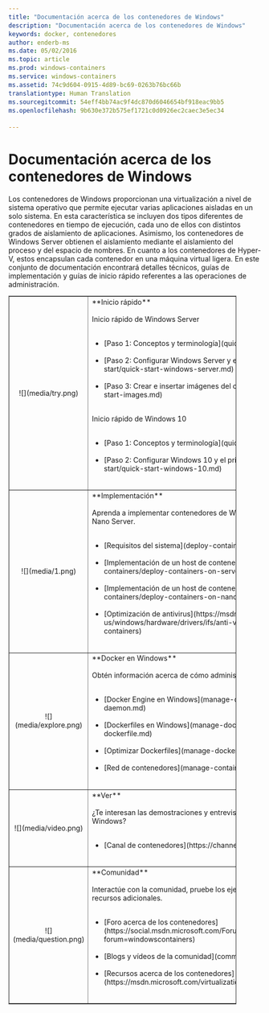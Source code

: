 ```yaml
---
title: "Documentación acerca de los contenedores de Windows"
description: "Documentación acerca de los contenedores de Windows"
keywords: docker, contenedores
author: enderb-ms
ms.date: 05/02/2016
ms.topic: article
ms.prod: windows-containers
ms.service: windows-containers
ms.assetid: 74c9d604-0915-4d89-bc69-0263b76bc66b
translationtype: Human Translation
ms.sourcegitcommit: 54eff4bb74ac9f4dc870d6046654bf918eac9bb5
ms.openlocfilehash: 9b630e372b575ef1721c0d0926ec2caec3e5ec34

---
```


# Documentación acerca de los contenedores de Windows

Los contenedores de Windows proporcionan una virtualización a nivel de sistema operativo que permite ejecutar varias aplicaciones aisladas en un solo sistema. En esta característica se incluyen dos tipos diferentes de contenedores en tiempo de ejecución, cada uno de ellos con distintos grados de aislamiento de aplicaciones. Asimismo, los contenedores de Windows Server obtienen el aislamiento mediante el aislamiento del proceso y del espacio de nombres. En cuanto a los contenedores de Hyper-V, estos encapsulan cada contenedor en una máquina virtual ligera. En este conjunto de documentación encontrará detalles técnicos, guías de implementación y guías de inicio rápido referentes a las operaciones de administración.

<table border="1" style="background-color:FFFFCC;border-collapse:collapse;border:1px solid FFCC00;color:000000;width:90%" cellpadding="25" cellspacing="5">
<tr>
<td ><center>![](media/try.png)</center></td>
<td>**Inicio rápido**<br /><br />
Inicio rápido de Windows Server<br /><br />
<ul>
<li>[Paso 1: Conceptos y terminología](quick-start/index.md)<br /><br /></li>
<li>[Paso 2: Configurar Windows Server y el primer contenedor](quick-start/quick-start-windows-server.md)<br /><br /></li>
<li>[Paso 3: Crear e insertar imágenes del contenedor](quick-start/quick-start-images.md)<br /><br /></li>
</ul>
Inicio rápido de Windows 10<br /><br />
<ul>
<li>[Paso 1: Conceptos y terminología](quick-start/index.md)<br /><br /></li>
<li>[Paso 2: Configurar Windows 10 y el primer contenedor](quick-start/quick-start-windows-10.md)<br /><br /></li>
</ul>
</td>
</tr>
<tr>
<td ><center>![](media/1.png)</center></td>
<td>**Implementación**<br /><br />
Aprenda a implementar contenedores de Windows en Windows Server 2016 y Nano Server.<br /><br />
<ul>
<li>[Requisitos del sistema](deploy-containers/system-requirements.md)<br /><br /></li>
<li>[Implementación de un host de contenedor: Windows Server](deploy-containers/deploy-containers-on-server.md)<br /><br /></li>
<li>[Implementación de un host de contenedor: Nano Server](deploy-containers/deploy-containers-on-nano.md)<br /><br /></li>
<li>[Optimización de antivirus](https://msdn.microsoft.com/en-us/windows/hardware/drivers/ifs/anti-virus-optimization-for-windows-containers)<br /><br /></li>
</ul>
</td>
</tr>

<tr>
<td ><center>![](media/explore.png)</center></td>
<td>**Docker en Windows**<br /><br />
Obtén información acerca de cómo administrar Docker en Windows.<br /><br />
<ul>
<li>[Docker Engine en Windows](manage-docker/configure-docker-daemon.md)<br /><br /></li>
<li>[Dockerfiles en Windows](manage-docker/manage-windows-dockerfile.md)<br /><br /></li>
<li>[Optimizar Dockerfiles](manage-docker/optimize-windows-dockerfile.md)<br /><br /></li>
<li>[Red de contenedores](manage-containers/container-networking.md)<br /><br /></li>
</ul>
</td>
</tr>

<tr>
<td ><center>![](media/video.png)</center></td>
<td>**Ver**<br /><br />
¿Te interesan las demostraciones y entrevistas del equipo de contenedor de Windows?<br /><br />
<ul>
<li>[Canal de contenedores](https://channel9.msdn.com/Blogs/containers)</li>
</ul>
<br />
</td>
</tr>

<tr>
<td ><center>![](media/question.png)</center></td>
<td>**Comunidad**<br /><br />
Interactúe con la comunidad, pruebe los ejemplos que le ofrecemos y busque recursos adicionales.<br /><br />
<ul>
<li>[Foro acerca de los contenedores](https://social.msdn.microsoft.com/Forums/en-US/home?forum=windowscontainers)<br /><br /></li>
<li>[Blogs y vídeos de la comunidad](communitylinks.md)<br /><br /></li>
<li>[Recursos acerca de los contenedores](https://msdn.microsoft.com/virtualization/community/community_overview)<br /><br /></li>
</ul>
</td>
</tr>
</table>



<!--HONumber=Jan17_HO4-->


